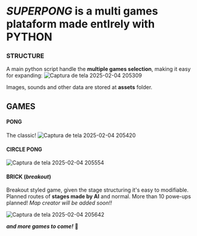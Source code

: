 # *SUPERPONG* is a multi games plataform made entIrely with PYTHON

### STRUCTURE
  A main python script handle the **multiple games selection**, making it easy for expanding:
![Captura de tela 2025-02-04 205309](https://github.com/user-attachments/assets/76a0bcc3-7a48-4869-9620-1c9a6b9af5b5)

  Images, sounds and other data are stored at **assets** folder. 

## **GAMES**
#### PONG
  The  classic!
![Captura de tela 2025-02-04 205420](https://github.com/user-attachments/assets/abcc1631-42ef-44e6-9aa3-44b2e1d42e6c)
#### CIRCLE PONG
![Captura de tela 2025-02-04 205554](https://github.com/user-attachments/assets/fb6ded17-6ce3-4037-ac68-27338bfd2327)
#### BRICK (*breakout*)
  Breakout styled game, given the stage structuring it's easy to modifiable. Planned routes of **stages made by AI** and normal. More than 10 powe-ups planned!
  *Map creator will be added soon!!*
  
![Captura de tela 2025-02-04 205642](https://github.com/user-attachments/assets/17a0a19d-4a83-4b07-a9c3-638d8040b31c)

**_and more games to come!_** :space_invader:
